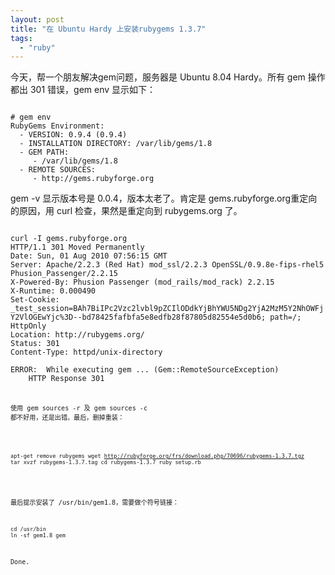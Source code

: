 ```yaml
---
layout: post
title: "在 Ubuntu Hardy 上安装rubygems 1.3.7"
tags:
  - "ruby"
---
```



今天，帮一个朋友解决gem问题，服务器是 Ubuntu 8.04 Hardy。所有 gem 操作都出 301 错误，gem env 显示如下：

<code>
# gem env
RubyGems Environment:
  - VERSION: 0.9.4 (0.9.4)
  - INSTALLATION DIRECTORY: /var/lib/gems/1.8
  - GEM PATH:
     - /var/lib/gems/1.8
  - REMOTE SOURCES:
     - http://gems.rubyforge.org
</code>

gem -v  显示版本号是 0.0.4，版本太老了。肯定是 gems.rubyforge.org重定向的原因，用 curl 检查，果然是重定向到 rubygems.org 了。 

<code>
curl -I gems.rubyforge.org
HTTP/1.1 301 Moved Permanently
Date: Sun, 01 Aug 2010 07:56:15 GMT
Server: Apache/2.2.3 (Red Hat) mod_ssl/2.2.3 OpenSSL/0.9.8e-fips-rhel5 Phusion_Passenger/2.2.15
X-Powered-By: Phusion Passenger (mod_rails/mod_rack) 2.2.15
X-Runtime: 0.000490
Set-Cookie: _test_session=BAh7BiIPc2Vzc2lvbl9pZCIlODdkYjBhYWU5NDg2YjA2MzM5Y2NhOWFjY2VlOGEwYjc%3D--bd78425fafbfa5e8edfb28f87805d82554e5d0b6; path=/; HttpOnly
Location: http://rubygems.org/
Status: 301
Content-Type: httpd/unix-directory
</code>
<code>
ERROR:  While executing gem ... (Gem::RemoteSourceException)
    HTTP Response 301
<code>

使用 gem sources -r  及 gem sources -c 都不好用，还是出错。最后，删掉重装：

<code>

apt-get remove rubygems
wget http://rubyforge.org/frs/download.php/70696/rubygems-1.3.7.tgz
tar xvzf rubygems-1.3.7.tag
cd rubygems-1.3.7
ruby setup.rb

</code>

最后提示安装了 /usr/bin/gem1.8，需要做个符号链接：

<code>
cd /usr/bin
ln -sf gem1.8 gem
</code>

Done.

